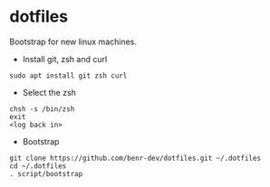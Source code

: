 # dotfiles

Bootstrap for new linux machines.

- Install git, zsh and curl
```
sudo apt install git zsh curl
```

- Select the zsh
```
chsh -s /bin/zsh
exit
<log back in>
```

- Bootstrap
```
git clone https://github.com/benr-dev/dotfiles.git ~/.dotfiles
cd ~/.dotfiles
. script/bootstrap
```

